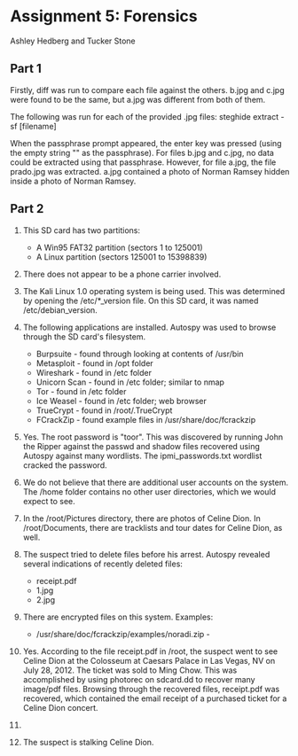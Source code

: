 # Assignment 5: Forensics

Ashley Hedberg and Tucker Stone

## Part 1
Firstly, diff was run to compare each file against the others. b.jpg and c.jpg
were found to be the same, but a.jpg was different from both of them.

The following was run for each of the provided .jpg files: steghide extract -sf
[filename]

When the passphrase prompt appeared, the enter key was pressed (using the empty
string "" as the passphrase). For files b.jpg and c.jpg, no data could be
extracted using that passphrase. However, for file a.jpg, the file prado.jpg 
was extracted. a.jpg contained a photo of Norman Ramsey hidden inside a photo 
of Norman Ramsey.

<!-- It should be noted that this was overheard by a particular classmate 
*cough* Nicholas Andre *cough* who was talking a bit too loudly about his
forensics work in 111. Seemed silly not to try it. Worked like a charm! -->

## Part 2
1. This SD card has two partitions:
   * A Win95 FAT32 partition (sectors 1 to 125001)
   * A Linux partition (sectors 125001 to 15398839)

2. There does not appear to be a phone carrier involved.

3. The Kali Linux 1.0 operating system is being used. This was determined by
   opening the /etc/\*\_version file. On this SD card, it was named
   /etc/debian\_version.

4. The following applications are installed. Autospy was used to browse through
   the SD card's filesystem.
   * Burpsuite - found through looking at contents of /usr/bin
   * Metasploit - found in /opt folder
   * Wireshark - found in /etc folder
   * Unicorn Scan - found in /etc folder; similar to nmap
   * Tor - found in /etc folder
   * Ice Weasel - found in /etc folder; web browser
   * TrueCrypt - found in /root/.TrueCrypt
   * FCrackZip - found example files in /usr/share/doc/fcrackzip
   <!-- TODO look for more applications -->

5. Yes. The root password is "toor". This was discovered by running John the
   Ripper against the passwd and shadow files recovered using Autospy against
   many wordlists. The ipmi\_passwords.txt wordlist cracked the password.

6. We do not believe that there are additional user accounts on the system. The
   /home folder contains no other user directories, which we would expect to
   see.

7. In the /root/Pictures directory, there are photos of Celine Dion. In
   /root/Documents, there are tracklists and tour dates for Celine Dion, as
   well.

8. The suspect tried to delete files before his arrest. Autospy revealed
   several indications of recently deleted files:
   * receipt.pdf
   * 1.jpg
   * 2.jpg

9. There are encrypted files on this system. Examples:
   * /usr/share/doc/fcrackzip/examples/noradi.zip - 

10. Yes. According to the file receipt.pdf in /root, the suspect went to see
    Celine Dion at the Colosseum at Caesars Palace in Las Vegas, NV on July
    28, 2012. The ticket was sold to Ming Chow. This was accomplished by using
    photorec on sdcard.dd to recover many image/pdf files. Browsing through
    the recovered files, receipt.pdf was recovered, which contained the email
    receipt of a purchased ticket for a Celine Dion concert.
   <!-- TODO open file and figure out what's up -->

11. <!-- TODO weird things with files on system -->

12. The suspect is stalking Celine Dion.

